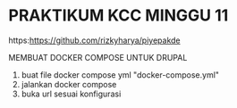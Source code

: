 # PRAKTIKUM KCC MINGGU 11
https:https://github.com/rizkyharya/piyepakde

MEMBUAT DOCKER COMPOSE UNTUK DRUPAL

1. buat file docker compose yml "docker-compose.yml"
2. jalankan docker compose
3. buka url sesuai konfigurasi